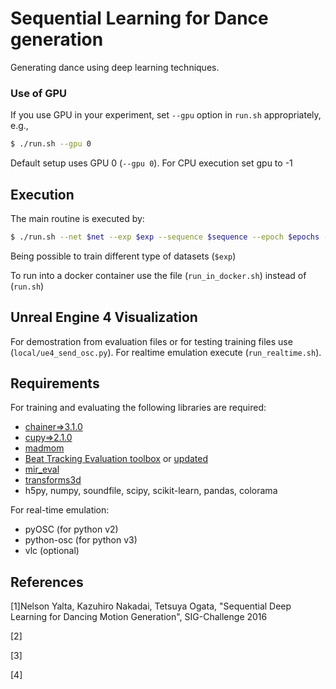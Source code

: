 # Sequential Learning for Dance generation

Generating dance using deep learning techniques.

### Use of GPU
If you use GPU in your experiment, set `--gpu` option in `run.sh` appropriately, e.g., 
```sh
$ ./run.sh --gpu 0
```
Default setup uses GPU 0 (`--gpu 0`). For CPU execution set gpu to -1

## Execution
The main routine is executed by:
```sh
$ ./run.sh --net $net --exp $exp --sequence $sequence --epoch $epochs --stage $stage
```
Being possible to train different type of datasets (`$exp`)

To run into a docker container use the file (`run_in_docker.sh`) instead of (`run.sh`)

## Unreal Engine 4 Visualization

For demostration from evaluation files or for testing training files use (`local/ue4_send_osc.py`).
For realtime emulation execute (`run_realtime.sh`). 


## Requirements

For training and evaluating the following libraries are required:
- [chainer=>3.1.0](https://github.com/chainer/chainer)
- [cupy=>2.1.0](https://github.com/cupy/cupy)
- [madmom](https://github.com/CPJKU/madmom/)
- [Beat Tracking Evaluation toolbox](https://github.com/adamstark/Beat-Tracking-Evaluation-Toolbox) or [updated](https://github.com/Fhrozen/Beat-Tracking-Evaluation-Toolbox)
- [mir_eval](https://github.com/craffel/mir_eval)
- [transforms3d](https://github.com/matthew-brett/transforms3d)
- h5py, numpy, soundfile, scipy, scikit-learn, pandas, colorama

For real-time emulation:
- pyOSC (for python v2)
- python-osc (for python v3)
- vlc (optional)

## References

[1]Nelson Yalta, Kazuhiro Nakadai, Tetsuya Ogata, "Sequential Deep Learning for Dancing Motion Generation", SIG-Challenge 2016

[2]

[3]

[4]
